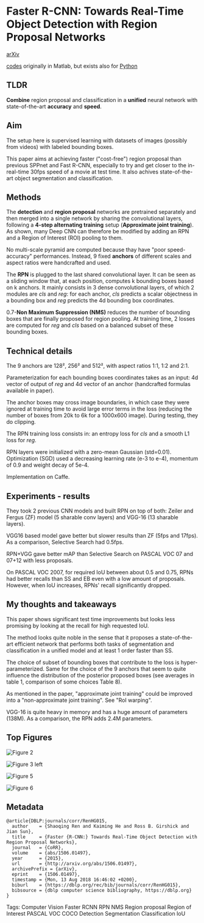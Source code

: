 # Faster R-CNN: Towards Real-Time Object Detection with Region Proposal Networks

[arXiv](https://arxiv.org/abs/1506.01497)

[codes](https://github.com/ShaoqingRen/faster_rcnn) originally in Matlab, but exists also for [Python](https://github.com/rbgirshick/py-faster-rcnn)

## TLDR

**Combine** region proposal and classification in a **unified** neural network with state-of-the-art **accuracy** and **speed**.

## Aim

The setup here is supervised learning with datasets of images (possibly from videos) with labeled bounding boxes.

This paper aims at achieving faster ("cost-free") region proposal than previous SPPnet and Fast R-CNN, especially to try and get closer to the in-real-time 30fps speed of a movie at test time. It also achives state-of-the-art object segmentation and classification.

## Methods

The **detection** and **region proposal** networks are pretrained separately and then merged into a single network by sharing the convolutional layers, following a **4-step alternating training** setup (**Approximate joint training**). As shown, many Deep CNN can therefore be modified by adding an RPN and a Region of Interest (ROI) pooling to them.

No multi-scale pyramid are computed because thay have "poor speed-accuracy" performances. Instead, 9 fixed **anchors** of different scales and aspect ratios were handcrafted and used.

The **RPN** is plugged to the last shared convolutional layer. It can be seen as a sliding window that, at each position, computes k bounding boxes based on k anchors. It mainly consists in 3 dense convolutional layers, of which 2 modules are *cls* and *reg*: for each anchor, *cls* predicts a scalar objectness in a bounding box and *reg* predicts the 4d bounding box coordinates.

0.7-**Non Maximum Suppression (NMS)** reduces the number of bounding boxes that are finally proposed for region pooling. At training time, 2 losses are computed for *reg* and *cls* based on a balanced subset of these bounding boxes.

## Technical details

The 9 anchors are 128², 256² and 512², with aspect ratios 1:1, 1:2 and 2:1.

Parameterization for each bounding boxes coordinates takes as an input: 4d vector of output of *reg* and 4d vector of an anchor (handcrafted formulas available in paper).

The anchor boxes may cross image boundaries, in which case they were ignored at training time to avoid large error terms in the loss (reducing the number of boxes from 20k to 6k for a 1000x600 image). During testing, they do clipping.

The RPN training loss consists in: an entropy loss for *cls* and a smooth L1 loss for *reg*.

RPN layers were initialized with a zero-mean Gaussian (std=0.01). Optimization (SGD) used a decreasing learning rate (e-3 to e-4), momentum of 0.9 and weight decay of 5e-4.

Implementation on Caffe.

## Experiments - results

They took 2 previous CNN models and built RPN on top of both: Zeiler and Fergus (ZF) model (5 sharable conv layers) and VGG-16 (13 sharable layers).

VGG16 based model gave better but slower results than ZF (5fps and 17fps). As a comparison, Selective Search had 0.5fps.

RPN+VGG gave better mAP than Selective Search on PASCAL VOC 07 and 07+12 with less proposals.

On PASCAL VOC 2007, for required IoU between about 0.5 and 0.75, RPNs had better recalls than SS and EB even with a low amount of proposals. However, when IoU increases, RPNs' recall significantly dropped.

## My thoughts and takeaways

This paper shows significant test time improvements but looks less promising by looking at the recall for high requested IoU.

The method looks quite noble in the sense that it proposes a state-of-the-art efficient network that performs both tasks of segmentation and classification in a unified model and at least 1 order faster than SS.

The choice of subset of bounding boxes that contribute to the loss is hyper-parameterized. Same for the choice of the 9 anchors that seem to quite influence the distribution of the posterior proposed boxes (see averages in table 1, comparison of some choices Table 8).

As mentioned in the paper, "approximate joint training" could be improved into a "non-approximate joint training". See "RoI warping".

VGG-16 is quite heavy in memory and has a huge amount of parameters (138M). As a comparison, the RPN adds 2.4M parameters.

## Top Figures

![Figure 2](../Ressources/FasterRCNN/Fig2.png "")

![Figure 3 left](../Ressources/FasterRCNN/Fig3left.png "")

![Figure 5](../Ressources/FasterRCNN/Fig5.png "")

![Figure 6](../Ressources/FasterRCNN/Fig6.png "")

## Metadata

```
@article{DBLP:journals/corr/RenHG015,
  author    = {Shaoqing Ren and Kaiming He and Ross B. Girshick and Jian Sun},
  title     = {Faster {R-CNN:} Towards Real-Time Object Detection with Region Proposal Networks},
  journal   = {CoRR},
  volume    = {abs/1506.01497},
  year      = {2015},
  url       = {http://arxiv.org/abs/1506.01497},
  archivePrefix = {arXiv},
  eprint    = {1506.01497},
  timestamp = {Mon, 13 Aug 2018 16:46:02 +0200},
  biburl    = {https://dblp.org/rec/bib/journals/corr/RenHG015},
  bibsource = {dblp computer science bibliography, https://dblp.org}
}
```

Tags: Computer Vision Faster RCNN RPN NMS Region proposal Region of Interest PASCAL VOC COCO Detection Segmentation Classification IoU
